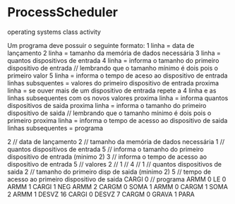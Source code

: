 # ProcessScheduler
operating systems class activity

Um programa deve possuir o seguinte formato:
1 linha = data de lançamento
2 linha = tamanho da memória de dados necessária
3 linha = quantos dispositivos de entrada
4 linha = informa o tamanho do primeiro dispositivo de entrada // lembrando que o tamanho mínimo é dois pois o primeiro valor
5 linha = informa o tempo de aceso ao dispositivo de entrada 
linhas subsquentes = valores do primeiro dispositivo de entrada
proxima linha = se ouver mais de um dispositivo de entrada repete a 4 linha e as linhas subsequentes com os novos valores
proxima linha = informa quantos dispositivos de saida
proxima linha = informa o tamanho do primeiro dispositivo de saida // lembrando que o tamanho mínimo é dois pois o primeiro 
proxima linha = informa o tempo de acesso ao dispositivo de saida
linhas subsequentes = programa 


2 // data de lançamento
2 // tamanho da memória de dados necessária
1 // quantos dispositivos de entrada
5 // informa o tamanho do primeiro dispositivo de entrada (minimo 2)
3 // informa o tempo de acesso ao dispositivo de entrada
5 // valores
2 //
1 //
4 //
1 // quantos dispositivos de saida
2 // tamanho do primeiro disp de saida (minimo 2)
5 // tempo de acesso ao primeiro dispositivo de saida
CARGI 0 // programa
ARMM  0
LE    0
ARMM  1
CARGI 1
NEG
ARMM  2
CARGM 0
SOMA  1
ARMM  0
CARGM 1
SOMA  2
ARMM  1
DESVZ 16
CARGI 0
DESVZ 7
CARGM 0
GRAVA 1
PARA